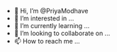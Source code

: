 - 👋 Hi, I’m @PriyaModhave
- 👀 I’m interested in ...
- 🌱 I’m currently learning ...
- 💞️ I’m looking to collaborate on ...
- 📫 How to reach me ...

<!---
PriyaModhave/PriyaModhave is a ✨ special ✨ repository because its `README.md` (this file) appears on your GitHub profile.
You can click the Preview link to take a look at your changes.
--->
